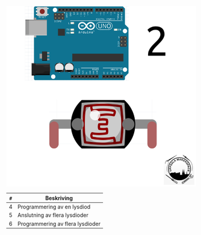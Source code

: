 ![Bok 2](framsida_2.png)

`#`|Beskriving
---|--------------------------------
4  |Programmering av en lysdiod
5  |Anslutning av flera lysdioder
6  |Programmering av flera lysdioder
